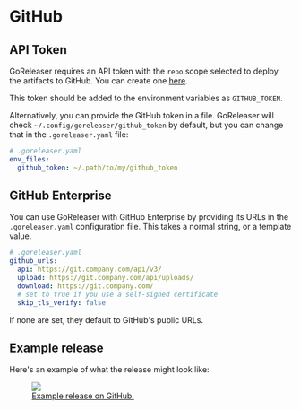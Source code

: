 # GitHub

## API Token

GoReleaser requires an API token with the `repo` scope selected to deploy the artifacts to GitHub.
You can create one [here](https://github.com/settings/tokens/new).

This token should be added to the environment variables as `GITHUB_TOKEN`.

Alternatively, you can provide the GitHub token in a file.
GoReleaser will check `~/.config/goreleaser/github_token` by default, but you can change that in the `.goreleaser.yaml` file:

```yaml
# .goreleaser.yaml
env_files:
  github_token: ~/.path/to/my/github_token
```

## GitHub Enterprise

You can use GoReleaser with GitHub Enterprise by providing its URLs in the
`.goreleaser.yaml` configuration file. This takes a normal string, or a template
value.

```yaml
# .goreleaser.yaml
github_urls:
  api: https://git.company.com/api/v3/
  upload: https://git.company.com/api/uploads/
  download: https://git.company.com/
  # set to true if you use a self-signed certificate
  skip_tls_verify: false
```

If none are set, they default to GitHub's public URLs.

## Example release

Here's an example of what the release might look like:

<a href="https://github.com/goreleaser/example/releases">
  <figure>
    <img src="https://img.carlosbecker.dev/goreleaser-github.png"/>
    <figcaption>Example release on GitHub.</figcaption>
  </figure>
</a>
